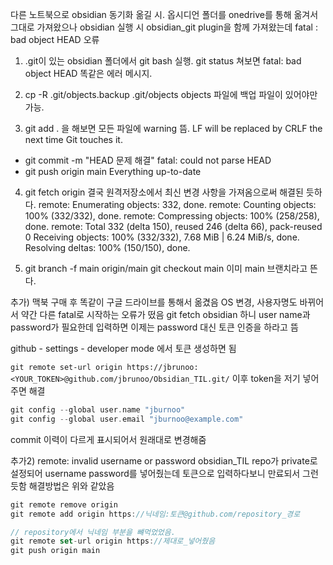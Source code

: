 다른 노트북으로 obsidian 동기화 옮길 시.
옵시디언 폴더를 onedrive를 통해 옮겨서 그대로 가져왔으나
obsidian 실행 시 obsidian_git plugin을 함께 가져왔는데 fatal : bad object HEAD 오류


1. .git이 있는 obsidian 폴더에서 git bash 실행.
	git status 쳐보면 fatal: bad object HEAD 똑같은 에러 메시지.

2. cp -R .git/objects.backup .git/objects 
	objects 파일에 백업 파일이 있어야만 가능.

3. git add . 을 해보면 모든 파일에 warning 뜸. LF will be replaced by CRLF the next time Git touches it.
- git commit -m "HEAD 문제 해결"
	fatal: could not parse HEAD
- git push origin main
	Everything up-to-date

4. git fetch origin 결국 원격저장소에서 최신 변경 사항을 가져옴으로써 해결된 듯하다.
	remote: Enumerating objects: 332, done.
	remote: Counting objects: 100% (332/332), done.
	remote: Compressing objects: 100% (258/258), done.
	remote: Total 332 (delta 150), reused 246 (delta 66), pack-reused 0
	Receiving objects: 100% (332/332), 7.68 MiB | 6.24 MiB/s, done.
	Resolving deltas: 100% (150/150), done.

5. git branch -f main origin/main
	git checkout main 
	이미 main 브랜치라고 뜬다.



추가)
맥북 구매 후 똑같이 구글 드라이브를 통해서 옮겼음
OS 변경, 사용자명도 바뀌어서 약간 다른 fatal로 시작하는 오류가 떴음
git fetch obsidian 하니 user name과 password가 필요한데
입력하면 이제는 password 대신  토큰 인증을 하라고 뜸

github - settings - developer mode 에서 토큰 생성하면 됨

`git remote set-url origin https://jbrunoo:<YOUR_TOKEN>@github.com/jbrunoo/Obsidian_TIL.git/`
이후 token을 저기 넣어주면 해결

```kotlin
git config --global user.name "jburnoo" 
git config --global user.email "jburnoo@example.com"
```

commit 이력이 다르게 표시되어서 원래대로 변경해줌


추가2)
remote: invalid username or password
obsidian_TIL repo가 private로 설정되어 username password를 넣어줬는데 토큰으로 입력하다보니 만료되서 그런 듯함
해결방법은 위와 같았음
```kotlin
git remote remove origin
git remote add origin https://닉네임:토큰@github.com/repository_경로

// repository에서 닉네임 부분을 뺴먹었었음.
git remote set-url origin https://제대로_넣어줬음
git push origin main
```

